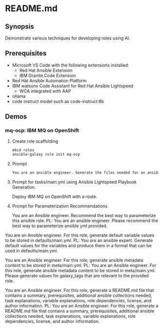 # README.md

## Synopsis

Demonstrate various techniques for developing roles using AI.

## Prerequisites

- Microsoft VS Code with the following extensions installed:
  - Red Hat Ansible Extension
  - IBM Granite.Code Extension
- Red Hat Ansible Automation Platform
- IBM watsonx Code Assistant for Red Hat Ansible Lightspeed
  - WCA integrated with AAP
- ollama
- code instruct model such as code-instruct:8b

## Demos

### mq-ocp: IBM MQ on OpenShift

1. Create role scaffolding

    ```bash
    mkcd roles
    ansible-galaxy role init mq-ocp
    ```
2. Prompt

    ```markdown
    You are an ansible engineer. Generate the files needed for an ansible role that deploys IBM MQ on OpenShift including a parameterized task list to be stored in tasks/main.yml, default parameter variables to be stored in defaults/main.yml, metadata to be stored in meta/main.yml, and a README.md that contains a summary, prerequisites, additional ansible collections needed, task explanations, variable explanations, role dependencies, license, and author information.

3. Prompt for tasks/main.yml using Ansible Lightspeed Playbook Generation.

    Deploy IBM MQ on OpenShift with a route.

4. Prompt for Paramaterization Recommendations

    You are an Ansible engineer. Recommend the best way to parameterize this ansible role.
PL: You are an ansible engineer. Please recommend the best way to parameterize ansible yml provided.

You are an Ansible engineer. For this role, generate default variable values to be stored in defaults/main.yml.
PL: You are an ansible expert. Generate default values for the variables and produce them in a format that can be used in defaults/main.yml.

You are an Ansible engineer. For this role, generate ansible metadata content to be stored in meta/main.yml.
PL: You are an Ansible engineer. For this role, generate ansible metadata content to be stored in meta/main.yml. Please generate values for galaxy_tags that are relevant to the provided role.

You are an Ansible engineer. For this role, generate a README.md file that contains a summary, prerequisites, additional ansible collections needed, task explanations, variable explanations, role dependencies, license, and author information.
PL: You are an Ansible engineer. For this role, generate a README.md file that contains a summary, prerequisites, additional ansible collections needed, task explanations, variable explanations, role dependencies, license, and author information.
